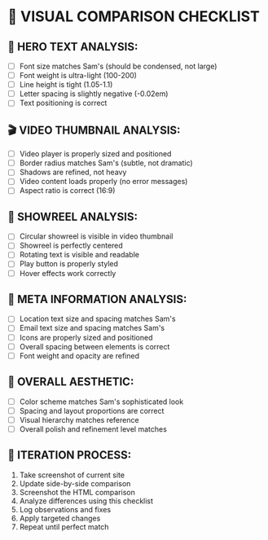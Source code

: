 
# 🎯 VISUAL COMPARISON CHECKLIST

## 📝 HERO TEXT ANALYSIS:
- [ ] Font size matches Sam's (should be condensed, not large)
- [ ] Font weight is ultra-light (100-200)
- [ ] Line height is tight (1.05-1.1)
- [ ] Letter spacing is slightly negative (-0.02em)
- [ ] Text positioning is correct

## 🎬 VIDEO THUMBNAIL ANALYSIS:
- [ ] Video player is properly sized and positioned
- [ ] Border radius matches Sam's (subtle, not dramatic)
- [ ] Shadows are refined, not heavy
- [ ] Video content loads properly (no error messages)
- [ ] Aspect ratio is correct (16:9)

## 🎯 SHOWREEL ANALYSIS:
- [ ] Circular showreel is visible in video thumbnail
- [ ] Showreel is perfectly centered
- [ ] Rotating text is visible and readable
- [ ] Play button is properly styled
- [ ] Hover effects work correctly

## 📍 META INFORMATION ANALYSIS:
- [ ] Location text size and spacing matches Sam's
- [ ] Email text size and spacing matches Sam's
- [ ] Icons are properly sized and positioned
- [ ] Overall spacing between elements is correct
- [ ] Font weight and opacity are refined

## 🎨 OVERALL AESTHETIC:
- [ ] Color scheme matches Sam's sophisticated look
- [ ] Spacing and layout proportions are correct
- [ ] Visual hierarchy matches reference
- [ ] Overall polish and refinement level matches

## 🔄 ITERATION PROCESS:
1. Take screenshot of current site
2. Update side-by-side comparison
3. Screenshot the HTML comparison
4. Analyze differences using this checklist
5. Log observations and fixes
6. Apply targeted changes
7. Repeat until perfect match
